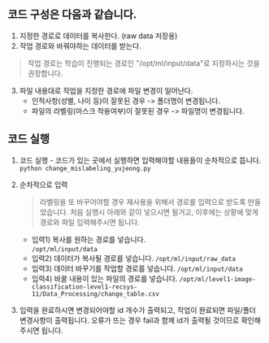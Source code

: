 ## **코드 구성은 다음과 같습니다.**
1. 지정한 경로로 데이터를 복사한다. (raw data 저장용)
2. 작업 경로와 바꿔야하는 데이터를 받는다.
 > 작업 경로는 학습이 진행되는 경로인 "/opt/ml/input/data"로 지정하시는 것을 권장합니다.
3. 파일 내용대로 작업을 지정한 경로에 파일 변경이 일어난다.
    - 인적사항(성별, 나이 등)이 잘못된 경우 -> 폴더명이 변경됩니다.
    - 파일의 라벨링(마스크 착용여부)이 잘못된 경우 -> 파일명이 변경됩니다.


## **코드 실행**
1. 코드 실행 - 코드가 있는 곳에서 실행하면 입력해야할 내용들이 순차적으로 뜹니다.   
`python change_mislabeling_yujeong.py`
2. 순차적으로 입력
     > 라벨링을 또 바꾸어야할 경우 재사용을 위해서 경로를 입력으로 받도록 만들었습니다. 처음 실행시 아래와 같이 넣으시면 될거고, 이후에는 상황에 맞게 경로와 파일 입력해주시면 됩니다.
    - 입력1) 복사를 원하는 경로를 넣습니다.   
    `/opt/ml/input/data`
    - 입력2) 데이터가 복사될 경로를 넣습니다.
    `/opt/ml/input/raw_data`
    - 입력3) 데이터 바꾸기를 작업할 경로를 넣습니다.
    `/opt/ml/input/data`
    - 입력4) 바꿀 내용이 있는 파일의 경로를 넣습니다.
    `/opt/ml/level1-image-classification-level1-recsys-11/Data_Processing/change_table.csv`

3. 입력을 완료하시면 변경되어야할 id 개수가 출력되고, 작업이 완료되면 파일/폴더 변경사항이 출력됩니다. 오류가 뜨는 경우 fail과 함께 id가 출력될 것이므로 확인해주시면 됩니다.




